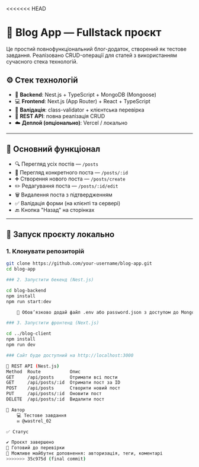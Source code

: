<<<<<<< HEAD
# 📰 Blog App — Fullstack проєкт

Це простий повнофункціональний блог-додаток, створений як тестове завдання. Реалізовано CRUD-операції для статей з використанням сучасного стека технологій.

## ⚙️ Стек технологій

- 🧠 **Backend**: Nest.js + TypeScript + MongoDB (Mongoose)
- 💻 **Frontend**: Next.js (App Router) + React + TypeScript
- 🧾 **Валідація**: class-validator + клієнтська перевірка
- 📡 **REST API**: повна реалізація CRUD
- ☁️ **Деплой (опціонально)**: Vercel / локально

---

## 📂 Основний функціонал

- 🔍 Перегляд усіх постів — `/posts`
- 📄 Перегляд конкретного поста — `/posts/:id`
- ➕ Створення нового поста — `/posts/create`
- ✏️ Редагування поста — `/posts/:id/edit`
- 🗑️ Видалення поста з підтвердженням
- ✅ Валідація форми (на клієнті та сервері)
- 🔙 Кнопка "Назад" на сторінках

---

## 🚀 Запуск проєкту локально

### 1. Клонувати репозиторій

```bash
git clone https://github.com/your-username/blog-app.git
cd blog-app

### 2. Запустити бекенд (Nest.js)

cd blog-backend
npm install
npm run start:dev

    🔐 Обов’язково додай файл .env або password.json з доступом до MongoDB

### 3. Запустити фронтенд (Next.js)

cd ../blog-client
npm install
npm run dev

### Сайт буде доступний на http://localhost:3000

🔗 REST API (Nest.js)
Method	Route	        Опис
GET	    /api/posts	    Отримати всі пости
GET	    /api/posts/:id	Отримати пост за ID
POST	/api/posts	    Створити новий пост
PUT	    /api/posts/:id	Оновити пост
DELETE	/api/posts/:id	Видалити пост

👤 Автор
    💻 Тестове завдання
    ✉️ @wastrel_02

✅ Статус

✔️ Проєкт завершено
🚀 Готовий до перевірки
📌 Можливе майбутнє доповнення: авторизація, теги, коментарі
>>>>>>> 35c975d (final commit)
